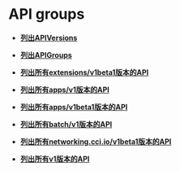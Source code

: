 # API groups<a name="cci_02_3115"></a>

-   **[列出APIVersions](列出APIVersions.md)**  

-   **[列出APIGroups](列出APIGroups.md)**  

-   **[列出所有extensions/v1beta1版本的API](列出所有extensions-v1beta1版本的API.md)**  

-   **[列出所有apps/v1版本的API](列出所有apps-v1版本的API.md)**  

-   **[列出所有apps/v1beta1版本的API](列出所有apps-v1beta1版本的API.md)**  

-   **[列出所有batch/v1版本的API](列出所有batch-v1版本的API.md)**  

-   **[列出所有networking.cci.io/v1beta1版本的API](列出所有networking-cci-io-v1beta1版本的API.md)**  

-   **[列出所有v1版本的API](列出所有v1版本的API.md)**  


